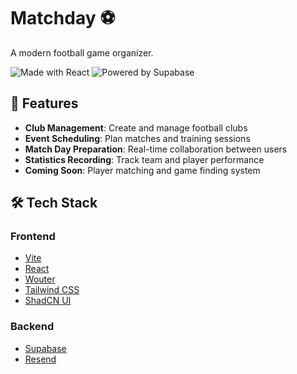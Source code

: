 # Matchday ⚽

A modern football game organizer.

<img alt="Made with React" src="https://img.shields.io/badge/Made with-React-61DAFB.svg">

<img alt="Powered by Supabase" src="https://img.shields.io/badge/Powered by-Supabase-3ECF8E.svg">

## 🌟 Features

- **Club Management**: Create and manage football clubs
- **Event Scheduling**: Plan matches and training sessions
- **Match Day Preparation**: Real-time collaboration between users
- **Statistics Recording**: Track team and player performance
- **Coming Soon**: Player matching and game finding system

## 🛠️ Tech Stack

### Frontend

- [Vite](https://vitejs.dev/)
- [React](https://reactjs.org/)
- [Wouter](https://github.com/molefrog/wouter)
- [Tailwind CSS](https://tailwindcss.com/)
- [ShadCN UI](https://shadcn.dev/)

### Backend

- [Supabase](https://supabase.io/)
- [Resend](https://resend.com/)
